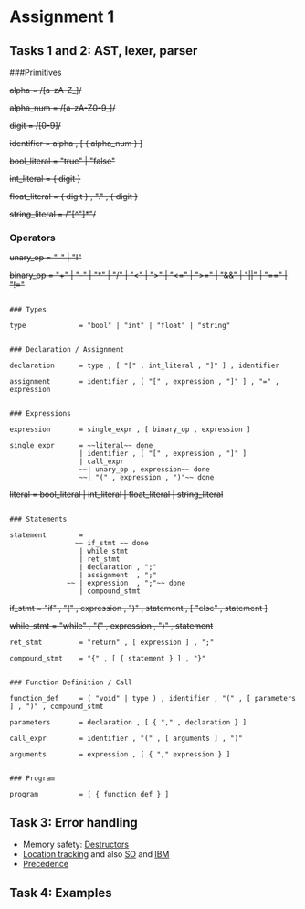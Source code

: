 # Assignment 1

## Tasks 1 and 2: AST, lexer, parser


###Primitives

~~alpha            = /[a-zA-Z_]/~~

~~alpha_num        = /[a-zA-Z0-9_]/~~

~~digit            = /[0-9]/~~

~~identifier       = alpha , [ { alpha_num } ]~~

~~bool_literal     = "true" | "false"~~

~~int_literal      = { digit }~~

~~float_literal    = { digit } , "." , { digit }~~

~~string_literal   = /"[^"]*"/~~


### Operators

~~unary_op         = "-" | "!"~~

~~binary_op        = "+"  | "-" | "*" | "/" 
                 | "<"  | ">" | "<=" | ">=" 
                 | "&&" | "||" 
                 | "==" | "!="~~
```

### Types

type             = "bool" | "int" | "float" | "string"


### Declaration / Assignment

declaration      = type , [ "[" , int_literal , "]" ] , identifier

assignment       = identifier , [ "[" , expression , "]" ] , "=" , expression


### Expressions

expression       = single_expr , [ binary_op , expression ]

single_expr      = ~~literal~~ done
                 | identifier , [ "[" , expression , "]" ]
                 | call_expr
                 ~~| unary_op , expression~~ done
                 ~~| "(" , expression , ")"~~ done
```
~~literal          = bool_literal
                 | int_literal
                 | float_literal
                 | string_literal~~
```

### Statements

statement        = 
                ~~ if_stmt ~~ done
                 | while_stmt
                 | ret_stmt
                 | declaration , ";"
                 | assignment  , ";"
              ~~ | expression  , ";"~~ done
                 | compound_stmt
```
~~if_stmt          = "if" , "(" , expression , ")" , statement , [ "else" , statement ]~~

~~while_stmt       = "while" , "(" , expression , ")" , statement~~
```
ret_stmt         = "return" , [ expression ] , ";"

compound_stmt    = "{" , [ { statement } ] , "}"


### Function Definition / Call

function_def     = ( "void" | type ) , identifier , "(" , [ parameters ] , ")" , compound_stmt

parameters       = declaration , [ { "," , declaration } ]

call_expr        = identifier , "(" , [ arguments ] , ")"

arguments        = expression , [ { "," expression } ]


### Program

program          = [ { function_def } ]
```

## Task 3: Error handling
- Memory safety: [Destructors](https://www.gnu.org/software/bison/manual/html_node/Destructor-Decl.html#Destructor-Decl)
- [Location tracking](https://www.gnu.org/software/bison/manual/html_node/Tracking-Locations.html#Tracking-Locations)
  and also [SO](https://stackoverflow.com/questions/22407730/bison-line-number-included-in-the-error-messages) and [IBM](https://www.ibm.com/developerworks/library/l-flexbison/index.html)
- [Precedence](https://www.gnu.org/software/bison/manual/html_node/Precedence.html#Precedence)

## Task 4: Examples
